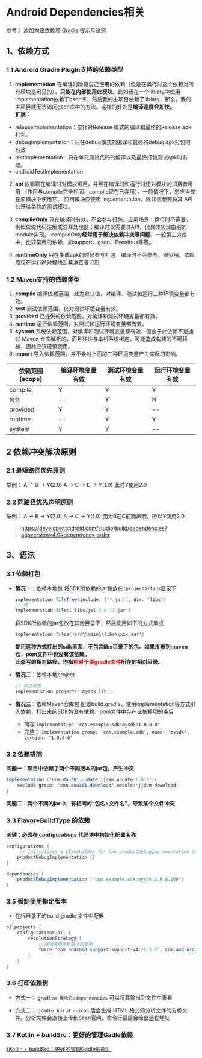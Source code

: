 # Android Dependencies相关
参考：
[添加构建依赖项](https://developer.android.com/studio/build/dependencies)
[Gradle 提示与诀窍](https://developer.android.com/studio/build/gradle-tips?hl=zh-cn#shrink-your-code)


## 1、依赖方式
### 1.1 Android Gradle Plugin支持的依赖类型
1. **implementation**
在编译时隐藏自己使用的依赖（但是在运行时这个依赖对所有模块是可见的），**只能在内部使用此模块**。比如我在一个libiary中使用implementation依赖了gson库，然后我的主项目依赖了libiary，那么，我的主项目就无法访问gson库中的方法。这样的好处是**编译速度会加快。**   
**扩展：**
- releaseImplementation：仅针对Release 模式的编译和最终的Release apk打包。
- debugImplementation：只在debug模式的编译和最终的debug apk打包时有效
- testImplementation：只在单元测试代码的编译以及最终打包测试apk时有效。
- androidTestImplementation

2. **api**
依赖项在编译时对模块可用，并且在编译时和运行时还对模块的消费者可用
    （作用与compile完全相同，compile现在已弃用）。一般情况下，您应当仅在库模块中使用它。 应用模块应使用 implementation，除非您想要将其 API 公开给单独的测试模块。

3. **compileOnly**
只在编译时有效，不会参与打包。应用场景：运行时不需要，例如仅源代码注解或注释处理器；编译时仅需要其API，但具体实现由别的module实现。
compileOnly**经常用于解决依赖冲突等问题**，一般第三方库中，比较常用的依赖，如support、gson、Eventbus等等。

4. **runtimeOnly**
只在生成apk的时候参与打包，编译时不会参与，很少用。依赖项仅在运行时对模块及其消费者可用

### 1.2 Maven支持的依赖类型
1. **compile**
编译依赖范围，此为默认值，对编译、测试和运行三种环境变量都有效。
2. **test**
测试依赖范围，仅对测试环境变量有效。
3. **provided**
已提供的依赖范围，对编译和测试环境变量都有效。
4. **runtime**
运行依赖范围，对测试和运行环境变量都有效。
5. **system**
系统依赖范围，对编译和测试环境变量都有效，但由于此依赖不是通过 Maven 仓库解析的，而且往往与本机系统绑定，可能造成构建的不可移植，因此应该谨慎使用。
6. **import**
导入依赖范围，并不会对上面的三种环境变量产生实际的影响。

| 依赖范围(scope) | 编译环境变量有效 | 测试环境变量有效 | 运行环境变量有效
| -- | -- | -- | -- |
compile | Y | Y | Y
test | -- | Y | N
provided | Y | Y | --
runtime | -- | Y | Y
system | Y | Y | --

## 2 依赖冲突解决原则
### 2.1 最短路径优先原则
举例： 
A -> B -> Y(2.0)
A -> C -> D -> Y(1.0)
此时Y使用2.0

### 2.2 同路径优先声明原则
举例： 
A -> B -> Y(2.0)
A -> C -> Y(1.0)
因为B在C前面声明，所以Y使用2.0

> https://developer.android.com/studio/build/dependencies?agpversion=4.0#dependency-order


## 3、语法
### 3.1 依赖打包
- **情况一**：依赖本地包
    将SDK所依赖的jar包放在```(project)/libs```目录下
    ```java
    implementation fileTree(include: ['*.jar'], dir: 'libs')
    // 或
    implementation files('libs/jxl-2.6.12.jar')
    ```
    将SDK所依赖的jar包放在其他目录下，然后使用如下的方式集成
    ```java
    implementation files('src\\main\\libs\\xxx.aar')
    ```
    **使用这种方式打出的sdk里面，不包含libs目录下的包。如果发布到maven仓，pom文件中也没有该依赖。**  
    **此处写的相对路径，均指<font color="red">相对于该gradle文件</font>所在的相对目录。**

- **情况二**：依赖本地project
    ```java
    // 项目依赖
    implementation project(':mysdk_lib')
    ```

- **情况三**：依赖Maven仓库包
    配置build.gradle，使用implementation等方式引入依赖，打出来的SDK包没有依赖，pom文件中存在该依赖项的条目
    - 简写
    ```implementation 'com.example.sdk:mysdk:1.0.0.0'```
    - 完整：
    ```implementation group: 'com.example.sdk', name: 'mysdk', version: '1.0.0.0'```


### 3.2 依赖排除
**问题一：项目中依赖了两个不同版本的jar包，产生冲突**

```java
implementation ('com.dou361.update:jjdxm-update:1.0.3'){
    exclude group: 'com.dou361.download',module:'jjdxm-download'
}
```
**问题二：两个不同的jar中，有相同的“包名+文件名”，导致某个文件冲突**




### 3.3 Flavor+BuildType 的依赖

**关键：必须在 configurations 代码块中初始化配置名称**
```java
configurations {
     // Initializes a placeholder for the productDebugImplementation dependency configuration.
    productDebugImplementation {}
}

dependencies {
    productDebugImplementation ("com.example.sdk:mysdk:1.0.0.100")
}
```

### 3.5 强制使用指定版本
- 在根目录下的build.gradle 文件中配置
```java
allprojects {
    configurations.all {
        resolutionStrategy {
            //强制使用某些版本的依赖
            force 'com.android.support:support-v4:26.1.0','com.android.support:appcompat-v7:26.1.0'
        }
    }
}
```

### 3.6 打印依赖树
- 方式一：
```gradlew 模块名:dependencies```
可以将其输出到文件中查看

- 方式二：
``` gradle build --scan ```
后会生成 HTML 格式的分析文件的分析文件。分析文件会直接上传到Scan官网，命令行最后会给出远程地址

### 3.7 Kotlin + buildSrc：更好的管理Gadle依赖

[《Kotlin + buildSrc：更好的管理Gadle依赖》](https://juejin.cn/post/6844903615346245646#heading-0)






